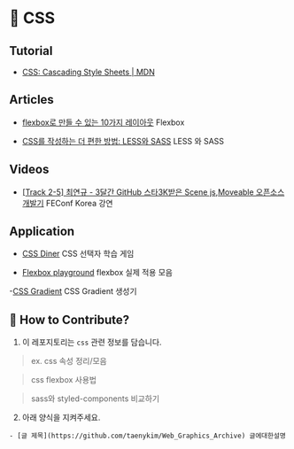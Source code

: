 # 💄 CSS

## Tutorial

- [CSS: Cascading Style Sheets | MDN](https://developer.mozilla.org/en-US/docs/Web/CSS)

## Articles

- [flexbox로 만들 수 있는 10가지 레이아웃](https://d2.naver.com/helloworld/8540176) Flexbox

- [CSS를 작성하는 더 편한 방법: LESS와 SASS](https://taegon.kim/archives/3667) LESS 와 SASS

## Videos

- [[Track 2-5] 최연규 - 3달간 GitHub 스타3K받은 Scene js,Moveable 오픈소스 개발기](https://youtu.be/3HVQhbtALDE) FEConf Korea 강연

## Application

- [CSS Diner](http://flukeout.github.io/) CSS 선택자 학습 게임

- [Flexbox playground](https://codepen.io/enxaneta/full/adLPwv) flexbox 실제 적용 모음

-[CSS Gradient](https://cssgradient.io/) CSS Gradient 생성기

## 👀 How to Contribute?

1. 이 레포지토리는 `css` 관련 정보를 담습니다.

> ex. css 속성 정리/모음

> css flexbox 사용법

> sass와 styled-components 비교하기

2. 아래 양식을 지켜주세요.

```
- [글 제목](https://github.com/taenykim/Web_Graphics_Archive) 글에대한설명
```

